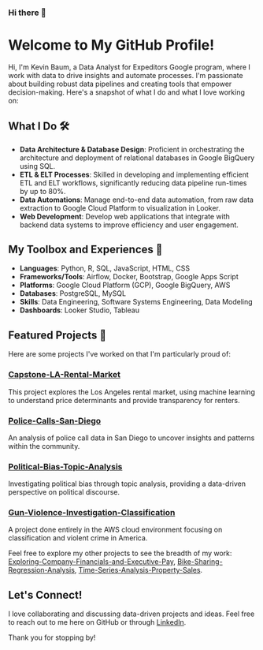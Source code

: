 ### Hi there 👋

# Welcome to My GitHub Profile!

Hi, I'm Kevin Baum, a Data Analyst for Expeditors Google program, where I work with data to drive insights and automate processes. I'm passionate about building robust data pipelines and creating tools that empower decision-making. Here's a snapshot of what I do and what I love working on:

## What I Do 🛠️
- **Data Architecture & Database Design**: Proficient in orchestrating the architecture and deployment of relational databases in Google BigQuery using SQL.
- **ETL & ELT Processes**: Skilled in developing and implementing efficient ETL and ELT workflows, significantly reducing data pipeline run-times by up to 80%.
- **Data Automations**: Manage end-to-end data automation, from raw data extraction to Google Cloud Platform to visualization in Looker.
- **Web Development**: Develop web applications that integrate with backend data systems to improve efficiency and user engagement.

## My Toolbox and Experiences 🧰
- **Languages**: Python, R, SQL, JavaScript, HTML, CSS
- **Frameworks/Tools**: Airflow, Docker, Bootstrap, Google Apps Script 
- **Platforms**: Google Cloud Platform (GCP), Google BigQuery, AWS
- **Databases**: PostgreSQL, MySQL
- **Skills**: Data Engineering, Software Systems Engineering, Data Modeling
- **Dashboards**: Looker Studio, Tableau

## Featured Projects 🌟
Here are some projects I've worked on that I'm particularly proud of:

### [Capstone-LA-Rental-Market](https://github.com/kbaum215/Capstone-LA-Rental-Market)
This project explores the Los Angeles rental market, using machine learning to understand price determinants and provide transparency for renters.

### [Police-Calls-San-Diego](https://github.com/kbaum215/Police-Calls-San-Diego)
An analysis of police call data in San Diego to uncover insights and patterns within the community.

### [Political-Bias-Topic-Analysis](https://github.com/kbaum215/Political-Bias-Topic-Analysis)
Investigating political bias through topic analysis, providing a data-driven perspective on political discourse.

### [Gun-Violence-Investigation-Classification](https://github.com/kbaum215/Gun-Violence-Investigation-Classification)
A project done entirely in the AWS cloud environment focusing on classification and violent crime in America.

Feel free to explore my other projects to see the breadth of my work: [Exploring-Company-Financials-and-Executive-Pay](https://github.com/kbaum215/Exploring-Company-Financials-and-Executive-Pay), [Bike-Sharing-Regression-Analysis](https://github.com/kbaum215/Bike-Sharing-Regression-Analysis), [Time-Series-Analysis-Property-Sales](https://github.com/kbaum215/Time-Series-Analysis-Property-Sales).

## Let's Connect!
I love collaborating and discussing data-driven projects and ideas. Feel free to reach out to me here on GitHub or through [LinkedIn](https://www.linkedin.com/in/kevin-baum/).

Thank you for stopping by!

